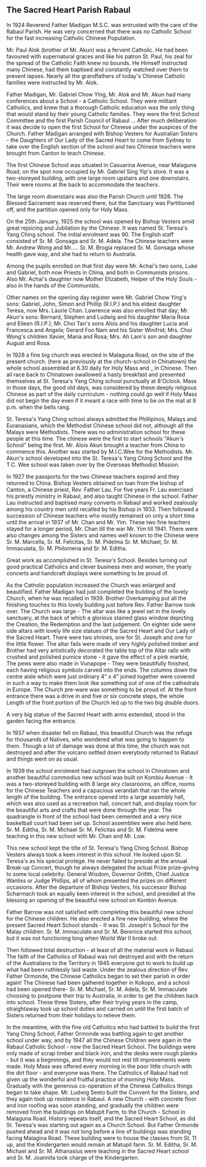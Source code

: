 ## The Sacred Heart Parish Rabaul

In 1924 Reverend Father Madigan M.S.C. was entrusted with the care of the Rabaul Parish. He was very concerned that there was no Cathollc School for the fast increasing Catholic Chinese Population.

Mr. Paul Alok (brother of Mr. Akun) was a fervent Catholic. He had been favoured with supernatural graces and like his patron St. Paul, his zeal for the spread of the Catholic Faith knew no bounds. He Himself instructed many Chinese, had them baptised and constantly watched over them to prevent lapses. Nearly all the grandfathers of today's Chinese Catholic families were instructed by Mr. Alok.

Father Madigan, Mr. Gabriel Chow Ying, Mr. Alok and Mr. Akun had many conferences about a School - a Catholic School. They were militant Catholics, and knew that a thorough Catholic education was the only thing that would stand by their young Catholic families. They were the first School Committee and the first Parish Council of Rabaul ... After much deliberation it was decide to open the first School for Chinese under the auspices of the Church. Father Madigan arranged with Bishop Vesters for Australian Sisters - the Daughters of Our Lady of the Sacred Heart to come from Sydney to take over the English section of the school and two Chinese teachers were brought from Canton to teach Chinese.

The first Chinese School was situated in Casuarina Avenue, near Malaguna Road, on the spot now occupied by Mr. Gabriel Sing Yip's store. It was a two-storeyed building, with one large room upstairs and one downstairs. Their were rooms at the back to accommodate the teachers.

The large room downstairs was also the Parish Church until 1928. The Blessed Sacrament was reserved there, but the Sanctuary was Partitioned off, and the partition opened only for Holy Mass.

On the 25th January, 1925 the school was opened by Bishop Vesters amid great rejoicing and Jubilation by the Chinese. It was named St. Teresa's Yang Ching school. The initial enrolment was 90. The English staff consisted of Sr. M. Gonsaga and Sr. M. Adela. The Chinese teachers were Mr. Andrew Wong and Mr..... Sr. M. Brogia replaced Sr. M. Gonsaga whose health gave way, and she had to return to Australia.

Among the pupils enrolled on that first day were Mr. Achai's two sons, Luke and Gabriel, both now Priests in China, and both in Communists prisons. Also Mr. Achai's daughter now Mother Elizabeth, Helper of the Holy Souls - also in the hands of the Communists.

Other names on the opening day register were Mr. Gabriel Chow Ying's sons: Gabriel, John, Simon and Phillip (R.I.P.) and his eldest daughter Teresa, now Mrs. Laurie Chan. Lawrence was also enrolled that day; Mr. Akun's sons: Bernard, Stephen and Ludwig and his daughter Maria Rosa and Eileen (R.I.P.); Mr. Choi Tan's sons Alois and his daughter Lucia and Francesca and Angela; Gerard Foo Nam and his Sister Winifrid; Mrs. Choi Wong's children Xavier, Maria and Rosa; Mrs. Ah Lam's son and daughter August and Rosa.

In 1928 a fine big church was erected in Malaguna Road, on the site of the present church. (here as previously at the church-school in Chinatown) the whole school assembled at 6.30 daily for Holy Mass and _ in Chinese. Then all race back to Chinatown swallowed a hasty breakfast and presented themselves at St. Teresa's Yang Ching school punctually at 8'Oclock. Mass in those days, the good old days, was considered by these deeply religious Chinese as part of the daily curriculum - nothing could go well if Holy Mass did not begin the day even if it meant a race with time to be on the mat at 8 p.m. when the bells rang.

St. Teresa's Yang Ching school always admitted the Phillipinos, Malays and Euranasians, which the Methodist Chinese school did not, although all the Malays were Methodists. There was no administration school for these people at this time. The chinese were the first to start schools "Akun's School" being the first. Mr. Alois Akun brought a teacher from China to commence this. Another was started by M.I.C.Wee for the Methodists. Mr. Akun's school developed into the St. Teresa's Yang Ching School and the T.C. Wee school was taken over by the Overseas Methodist Mission.

In 1927 the passports for the two Chinese teachers expired and they returned to China. Bishop Vesters obtained on loan from the bishop of Canton, a Chinese priest, Rev. Father Lau. For five years Fr. Lau exercised his priestly ministry in Rabaul, and also taught Chinese in the school. Father Lau instructed and baptised many converts in Rabaul and worked zealously among his country men until recalled by his Bishop in 1933. Then followed a succession of Chinese teachers who mostly remained on only a short time until the arrival in 1937 of Mr. Chan and Mr. Yim. These two fine teachers stayed for a longer period, Mr. Chan till the war Mr. Yim till 1941. There were also changes among the Sisters and names well known to the Chinese were Sr. M. Marcella, Sr. M. Felicitas, Sr. M. Pidelma Sr. M. Michael, Sr. M. Immaculata, Sr. M. Philomena and Sr. M. Editha.

Great work as accomplished in St. Teresa's School. Besides turning out good practical Catholics and clever business men and women, the yearly concerts and handcraft displays were something to be proud of.

As the Catholic population increased the Church was enlarged and beautified. Father Madigan had just completed the building of the lovely Church, when he was recalled in 1939. Brother Overkamping put all the finishing touches to this lovely building just before Rev. Father Barrow took over. The Church was large - The altar was like a jewel set in the lovely sanctuary, at the back of which a glorious stained glass window depicting the Creation, the Redemption and the last judgement. On eighter side were side altars with lovely life size statues of the Sacred Heart and Our Lady of the Sacred Heart. There were two shrines, one for St. Joseph and one for the little flower. The altar fails were made of very highly polished timber and Brother had very artistically decorated the table top of the Altar rails with crushed and polished pumice stone - it gave the effect of a pink marble, The pews were also made in Vunapope - They were beautifully finished, each having religious symbols carved into the ends. The columns down the centre aisle which were just ordinary 4" x 4" joined together were covered in such a way to make them look like something out of one of the cathedrals in Europe. The Church pre-ware was something to be proud of. At the front entrance there was a drive in and five or six concrete steps, the whole Length of the front portion of the Church led up to the two big double doors.

A very big statue of the Sacred Heart with arms extended, stood in the garden facing the entrance.

In 1937 when disaster fell on Rabaul, this beautiful Church was the refuge for thousands of Natives, who wondered what was going to happen to them. Though a lot of damage was done at this time, the church was not destroyed and after the volcano settled down everybody returned to Rabaul and things went on as usual.

In 1939 the school enrolment had outgrown the school in Chinatown and another beautiful commodius new school was built on Kombiu Avenue - It was a two-storeyed building with 8 large airy classrooms, an office, rooms for the Chinese Teachers and a capacious verandah that ran the whole length of the building. The entrance opened into a large assembly hall, which was also used as a recreation hall, concert hall, and display room for the beautiful arts and crafts that were done through the year. The quadrangle in front of the school had been cemented and a very nice basketball court had been set up. School assemblies were also held here. Sr. M. Editha, Sr. M. Michael Sr. M. Felicitas and Sr. M. Fidelma were teaching in this new school with Mr. Chan and Mr. Low.

This new school kept the title of St. Teresa's Yang Ching School. Bishop Vesters always took a keen interest in this school. He looked upon St. Teresa's as his special protégé. He never failed to preside at the annual Break-up Concert, though he always delegated the actual Prize prize-giving to some local celebrity: General Wisdom, Governor Grifith, Chief Justice Wanliss or Judge Phillips, all of whom presented the prizes on different occasions. After the departure of Bishop Vesters, his successor Bishop Scharmach took an equally keen interest in the school, and presided at the blessing an opening of the beautiful new school on Kombin Avenue.

Father Barrow was not satisfied with completing this beautiful new school for the Chinese children. He also erected a fine new building, where the present Sacred Heart School stands - It was St. Joseph's School for the Malay children. Sr. M. Immaculate and Sr. M. Berenice started this school, but it was not functioning long when World War II broke out.

Then followed total destruction - at least of all the material work in Rabaul. The faith of the Catholics of Rabaul was not destroyed and with the return of the Australians to the Territory in 1945 everyone got to work to build up what had been ruthlessly laid waste. Under the zealous direction of Rev. Father Ormonde, the Chinese Catholics began to set their parish in order again! The Chinese had been gathered together in Kokopo, and a school had been opened there- Sr. M. Michael, Sr. M. Adela, Sr. M. Immaculate choosing to postpone their trip to Australia, in order to get the children back into school. These three Sisters, after their trying years in the camp, straightaway took up school duties and carried on until the first batch of Sisters returned from their holidays to relieve them.

In the meantime, with the fine old Catholics who had battled to build the first Yang Ching School, Father Ormonde was battling again to get another school under way, and by 1947 all the Chinese Children were again in the Rabaul Catholic School - now the Sacred Heart School. The buildings were only made of scrap timber and black iron, and the desks were rough planks - but it was a beginnings, and they would not rest till improvements were made. Holy Mass was offered every morning in the poor little church with the dirt floor - and everyone was there. The Catholics of Rabaul had not given up the wonderful and fruitful practice of morning Holy Mass. Gradually with the generous co-operation of the Chinese Catholics things began to take shape. Mr. Ludwig Seeto built the Convent for the Sisters, and they again took up residence in Rabaul. A new Church - with concrete floor and iron roofing was soon standing, and gradually the children were removed from the buildings on Matupit Farm, to the Church - School in Malaguna Road. History repeats itself, and the Sacred Heart School, as did St. Teresa's was starting out again as a Church School. But Father Ormonde pushed ahead and it was not long before a line of buildings was standing facing Malagina Road. These building were to house the classes from St. 11 up, and the Kindergarten would remain at Matupit farm. Sr. M. Editha, Sr. M. Michael and Sr. M. Athanasius were teaching in the Sacred Heart school and Sr. M. Joannita took charge of the Kindergarten.
